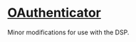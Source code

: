# [OAuthenticator](https://github.com/jupyterhub/oauthenticator)

Minor modifications for use with the DSP.
